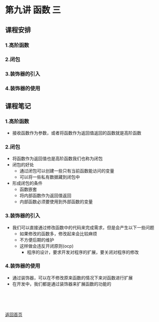 # 第九讲 函数 三
## 课程安排
### 1.高阶函数
### 2.闭包
### 3.装饰器的引入
### 4.装饰器的使用

## 课程笔记
### 1.高阶函数
- 接收函数作为参数，或者将函数作为返回值返回的函数就是高阶函数

### 2.闭包
- 将函数作为返回值也是高阶函数我们也称为闭包
- 闭包的好处
  - 通过闭包可以创建一些只有当前函数能访问的变量
  - 可以将一些私有数据藏到闭包中
- 形成闭包的条件
  - 函数嵌套
  - 将内部函数作为返回值返回
  - 内部函数必须要使用到外部函数的变量
  
### 3.装饰器的引入
- 我们可以直接通过修改函数中的代码来完成需求，但是会产生以下一些问题
  - 如果修改的函数多，修改起来会比较麻烦
  - 不方便后期的维护
  - 这样做会违反开闭原则(ocp)
    - 程序的设计，要求开发对程序的扩展，要关闭对程序的修改
### 4.装饰器的使用
- 通过装饰器，可以在不修改原来函数的情况下来对函数进行扩展
- 在开发中，我们都是通过装饰器来扩展函数的功能的


<BR> 
<BR> 
<BR> 
 
[返回首页](https://github.com/queenta/Logic-Python/blob/master/README.md)
